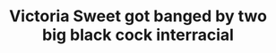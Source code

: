 ---
layout: post
title: Victoria Sweet got banged by two big black cock interracial
duration: '02:50'
view: 255
rate: 2
video: 'https://flashservice.xvideos.com/embedframe/344753'
priority: 0.9
changefreq: daily
---